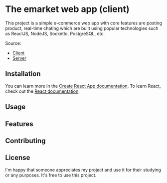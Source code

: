 # The emarket web app (client)

This project is a simple e-commerce web app with core features are posting product, real-time chating which are built using popular technologies such as ReactJS, NodeJS, SocketIo, PostgreSQL, etc.

Source:
- [Client](https://github.com/hieu-22/client-online-market-app.git)
- [Server](https://github.com/hieu-22/server-online-market-app.git)

## Installation
You can learn more in the [Create React App documentation](https://facebook.github.io/create-react-app/docs/getting-started).
To learn React, check out the [React documentation](https://reactjs.org/).

## Usage
## Features
## Contributing
## License
I'm happy that someone appreciates my project and use it for their studying or any purposes. It's free to use this project.
